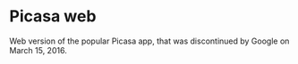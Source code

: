 # Picasa web
Web version of the popular Picasa app, that was discontinued by Google on March 15, 2016.
